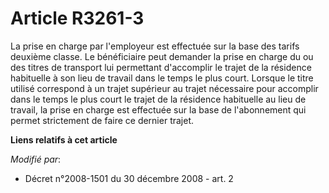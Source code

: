 # Article R3261-3

La prise en charge par l'employeur est effectuée sur la base des tarifs deuxième classe. Le bénéficiaire peut demander la
prise en charge du ou des titres de transport lui permettant d'accomplir le trajet de la résidence habituelle à son lieu de
travail dans le temps le plus court. Lorsque le titre utilisé correspond à un trajet supérieur au trajet nécessaire pour
accomplir dans le temps le plus court le trajet de la résidence habituelle au lieu de travail, la prise en charge est
effectuée sur la base de l'abonnement qui permet strictement de faire ce dernier trajet.

**Liens relatifs à cet article**

_Modifié par_:

  - Décret n°2008-1501 du 30 décembre 2008 - art. 2
